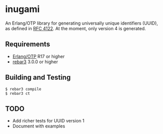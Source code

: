 # inugami

An Erlang/OTP library for generating universally unique identifiers (UUID), as defined in [RFC 4122](https://tools.ietf.org/html/rfc4122). At the moment, only version 4 is generated.

## Requirements

* [Erlang/OTP](http://www.erlang.org) R17 or higher
* [rebar3](https://github.com/erlang/rebar3/) 3.0.0 or higher

## Building and Testing

```
$ rebar3 compile
$ rebar3 ct
```

## TODO

* Add richer tests for UUID version 1
* Document with examples
